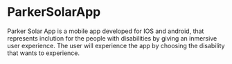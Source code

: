 # ParkerSolarApp
Parker Solar App  is a mobile app developed for IOS and android, that represents inclution for the people with disabilities by giving an inmersive user experience.
The user will experience the app by choosing the disability that wants to experience.
